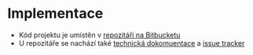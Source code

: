 # Implementace

* Kód projektu je umístěn v [repozitáři na Bitbucketu](https://bitbucket.org/internethandel/postman)
* U repozitáře se nachází také [technická dokomuentace](https://bitbucket.org/internethandel/postman/wiki/Home) a [issue tracker](https://bitbucket.org/internethandel/postman)
